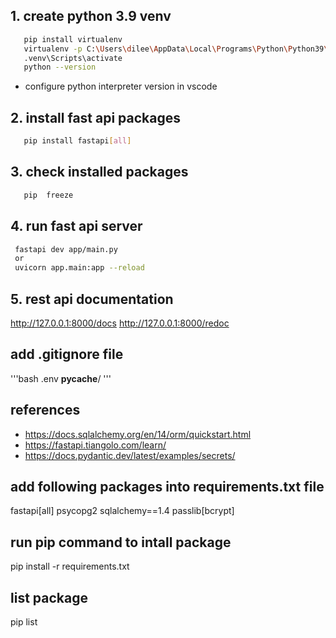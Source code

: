 ## 1. create python 3.9 venv
```bash
   pip install virtualenv
   virtualenv -p C:\Users\dilee\AppData\Local\Programs\Python\Python39\python.exe .venv
   .venv\Scripts\activate
   python --version
```   
   - configure  python interpreter version in vscode


## 2. install fast api packages 
```bash
   pip install fastapi[all]
``` 
## 3. check installed packages
```bash
   pip  freeze
``` 

## 4. run fast api server
   ```bash
    fastapi dev app/main.py
    or
    uvicorn app.main:app --reload

   ```  

 ## 5. rest api documentation
   http://127.0.0.1:8000/docs
   http://127.0.0.1:8000/redoc


## add .gitignore file
'''bash
   .env
   __pycache__/
'''



## references
- https://docs.sqlalchemy.org/en/14/orm/quickstart.html
- https://fastapi.tiangolo.com/learn/
- https://docs.pydantic.dev/latest/examples/secrets/

## add following packages into  requirements.txt file
fastapi[all]
psycopg2
sqlalchemy==1.4
passlib[bcrypt]

## run pip command to intall package 
pip install -r requirements.txt

## list package
pip list


